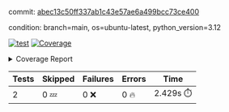 commit: [abec13c50ff337ab1c43e57ae6a499bcc73ce400](https://github.com/rcmdnk/boto3-session/tree/abec13c50ff337ab1c43e57ae6a499bcc73ce400)

condition: branch=main, os=ubuntu-latest, python_version=3.12

[![test](https://github.com/rcmdnk/boto3-session/actions/workflows/test.yml/badge.svg)](https://github.com/rcmdnk/boto3-session/actions/runs/15548066131)
<a href="https://github.com/rcmdnk/boto3-session/blob/abec13c50ff337ab1c43e57ae6a499bcc73ce400/README.md"><img alt="Coverage" src="https://img.shields.io/badge/Coverage-47%25-orange.svg" /></a><details><summary>Coverage Report </summary><table><tr><th>File</th><th>Stmts</th><th>Miss</th><th>Cover</th><th>Missing</th></tr><tbody><tr><td colspan="5"><b>src/boto3_session</b></td></tr><tr><td>&nbsp; &nbsp;<a href="https://github.com/rcmdnk/boto3-session/blob/abec13c50ff337ab1c43e57ae6a499bcc73ce400/src/boto3_session/session.py">session.py</a></td><td>59</td><td>34</td><td>42%</td><td><a href="https://github.com/rcmdnk/boto3-session/blob/abec13c50ff337ab1c43e57ae6a499bcc73ce400/src/boto3_session/session.py#L15-L18">15&ndash;18</a>, <a href="https://github.com/rcmdnk/boto3-session/blob/abec13c50ff337ab1c43e57ae6a499bcc73ce400/src/boto3_session/session.py#L60">60</a>, <a href="https://github.com/rcmdnk/boto3-session/blob/abec13c50ff337ab1c43e57ae6a499bcc73ce400/src/boto3_session/session.py#L68-L70">68&ndash;70</a>, <a href="https://github.com/rcmdnk/boto3-session/blob/abec13c50ff337ab1c43e57ae6a499bcc73ce400/src/boto3_session/session.py#L73-L97">73&ndash;97</a>, <a href="https://github.com/rcmdnk/boto3-session/blob/abec13c50ff337ab1c43e57ae6a499bcc73ce400/src/boto3_session/session.py#L100-L122">100&ndash;122</a>, <a href="https://github.com/rcmdnk/boto3-session/blob/abec13c50ff337ab1c43e57ae6a499bcc73ce400/src/boto3_session/session.py#L125-L129">125&ndash;129</a>, <a href="https://github.com/rcmdnk/boto3-session/blob/abec13c50ff337ab1c43e57ae6a499bcc73ce400/src/boto3_session/session.py#L132-L133">132&ndash;133</a>, <a href="https://github.com/rcmdnk/boto3-session/blob/abec13c50ff337ab1c43e57ae6a499bcc73ce400/src/boto3_session/session.py#L136-L137">136&ndash;137</a></td></tr><tr><td><b>TOTAL</b></td><td><b>64</b></td><td><b>34</b></td><td><b>47%</b></td><td>&nbsp;</td></tr></tbody></table></details>

| Tests | Skipped | Failures | Errors | Time |
| ----- | ------- | -------- | -------- | ------------------ |
| 2 | 0 :zzz: | 0 :x: | 0 :fire: | 2.429s :stopwatch: |

